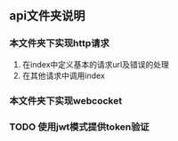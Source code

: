 ## api文件夹说明
### 本文件夹下实现http请求
1. 在index中定义基本的请求url及错误的处理
2. 在其他请求中调用index

### 本文件夹下实现webcocket
### TODO 使用jwt模式提供token验证